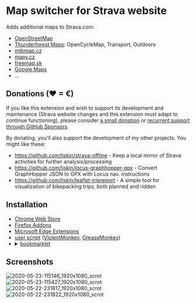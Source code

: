 # Map switcher for Strava website

Adds additional maps to Strava.com:

 - [OpenStreetMap](https://www.openstreetmap.org/)
 - [Thunderforest Maps](http://www.thunderforest.com/maps/): OpenCycleMap, Transport, Outdoors
 - [mtbmap.cz](http://mtbmap.cz/)
 - [mapy.cz](https://mapy.cz/)
 - [freemap.sk](https://www.freemap.sk/)
 - [Google Maps](https://maps.google.com/)
 - …

## Donations (♥ = €)

If you like this extension and wish to support its development and maintenance
(Strava website changes and this extension must adapt to continue functioning),
please consider [a small donation](https://www.paypal.me/lisknisi/10EUR) or
[recurrent support through GitHub Sponsors](https://github.com/sponsors/liskin).

By donating, you'll also support the development of my other projects. You
might like these:

* <https://github.com/liskin/strava-offline> - Keep a local mirror of Strava activities for further analysis/processing
* <https://github.com/liskin/locus-graphhopper-gpx> - Convert GraphHopper JSON to GPX with Locus nav. instructions
* <https://github.com/liskin/leaflet-tripreport> - A simple tool for visualization of bikepacking trips, both planned and ridden

## Installation

 - [Chrome Web Store](https://chrome.google.com/webstore/detail/strava-map-switcher/djcheclpmmkcdkjcenfamalobdenmici)
 - [Firefox Addons](https://addons.mozilla.org/cs/firefox/addon/strava-map-switcher/)
 - [Microsoft Edge Extensions](https://microsoftedge.microsoft.com/addons/detail/stravamapswitcher/dgepecolfdnodeepdmfdojcpmofplbjl)
 - [user script](https://cdn.jsdelivr.net/gh/liskin/strava-map-switcher@master/greasemonkey.user.js)
   ([ViolentMonkey](https://violentmonkey.github.io/get-it/),
   [GreaseMonkey](https://addons.mozilla.org/en-US/firefox/addon/greasemonkey/))
 - <details><summary><a href="https://en.wikipedia.org/wiki/Bookmarklet">bookmarklet</a></summary><pre><code>
   javascript:{const s = document.createElement("script"); s.src = 'https://rawgit.com/liskin/strava-map-switcher/master/load.js'; s.type = 'text/javascript'; document.body.appendChild(s);};void(0);
   </code></pre></details>

## Screenshots

![2020-05-23-115146_1920x1080_scrot](https://user-images.githubusercontent.com/300342/82727665-385c2800-9cec-11ea-886b-289a65c4431d.png)
![2020-05-23-115427_1920x1080_scrot](https://user-images.githubusercontent.com/300342/82727668-3c884580-9cec-11ea-8d82-09f4f9af3ee2.png)
![2020-05-22-231817_1920x1080_scrot](https://user-images.githubusercontent.com/300342/82727672-40b46300-9cec-11ea-939d-0157e3d5f661.png)
![2020-05-22-231822_1920x1080_scrot](https://user-images.githubusercontent.com/300342/82727675-4447ea00-9cec-11ea-8109-334b83e5a096.png)
